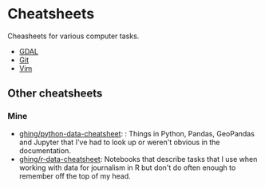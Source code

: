 # Cheatsheets

Cheasheets for various computer tasks.

- [GDAL](gdal.md)
- [Git](git.md)
- [Vim](vim.md)

## Other cheatsheets

### Mine

- [ghing/python-data-cheatsheet](https://github.com/ghing/python-data-cheatsheet): : Things in Python, Pandas, GeoPandas and Jupyter that I've had to look up or weren't obvious in the documentation.
- [ghing/r-data-cheatsheet](https://github.com/ghing/r-data-cheatsheet): Notebooks that describe tasks that I use when working with data for journalism in R but don't do often enough to remember off the top of my head.
